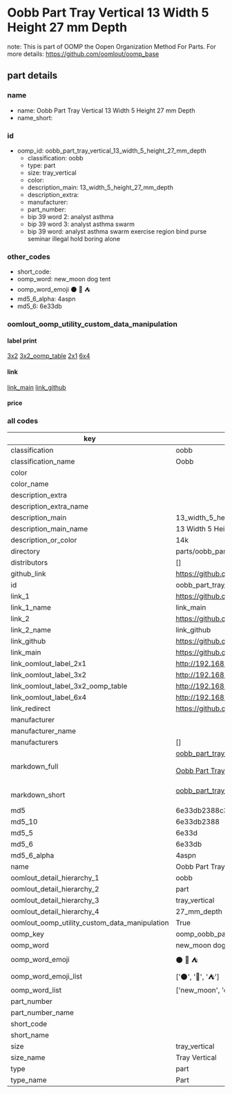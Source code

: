 # Oobb Part Tray Vertical 13 Width 5 Height 27 mm Depth  

note: This is part of OOMP the Oopen Organization Method For Parts. For more details: https://github.com/oomlout/oomp_base

##  part details
  







### name
* name: Oobb Part Tray Vertical 13 Width 5 Height 27 mm Depth
* name_short: 
### id
* oomp_id: oobb_part_tray_vertical_13_width_5_height_27_mm_depth
  * classification: oobb
  * type: part
  * size: tray_vertical
  * color: 
  * description_main: 13_width_5_height_27_mm_depth
  * description_extra: 
  * manufacturer: 
  * part_number: 
  * bip 39 word 2: analyst asthma
  * bip 39 word 3: analyst asthma swarm
  * bip 39 word: analyst asthma swarm exercise region bind purse seminar illegal hold boring alone

### other_codes
* short_code: 
* oomp_word: new_moon dog tent
* oomp_word_emoji :new_moon: :dog: :tent:
* md5_6_alpha: 4aspn
* md5_6: 6e33db






### oomlout_oomp_utility_custom_data_manipulation
#### label print
[3x2](http://192.168.1.245:1112/?label=oomp%204aspn)
[3x2_oomp_table](http://192.168.1.108:1112/?label=oomp%204aspn)
[2x1](http://192.168.1.242:1112/?label=oomp%204aspn)
[6x4](http://192.168.1.55:1112/?label=oomp%204aspn)    

#### link

[link_main](https://github.com/oomlout/oomlout_oomp_version_1_messy/tree/main/parts/oobb_part_tray_vertical_13_width_5_height_27_mm_depth) [link_github](https://github.com/oomlout/oomlout_oomp_version_1_messy/tree/main/parts/oobb_part_tray_vertical_13_width_5_height_27_mm_depth)                             

#### price







### all codes 
| key | value |  
| --- | --- |  
| classification | oobb |  
| classification_name | Oobb |  
| color |  |  
| color_name |  |  
| description_extra |  |  
| description_extra_name |  |  
| description_main | 13_width_5_height_27_mm_depth |  
| description_main_name | 13 Width 5 Height 27 mm Depth |  
| description_or_color | 14k |  
| directory | parts/oobb_part_tray_vertical_13_width_5_height_27_mm_depth |  
| distributors | [] |  
| github_link | https://github.com/oomlout/oomlout_oomp_part_src/tree/main/parts/oobb_part_tray_vertical_13_width_5_height_27_mm_depth |  
| id | oobb_part_tray_vertical_13_width_5_height_27_mm_depth |  
| link_1 | https://github.com/oomlout/oomlout_oomp_version_1_messy/tree/main/parts/oobb_part_tray_vertical_13_width_5_height_27_mm_depth |  
| link_1_name | link_main |  
| link_2 | https://github.com/oomlout/oomlout_oomp_version_1_messy/tree/main/parts/oobb_part_tray_vertical_13_width_5_height_27_mm_depth |  
| link_2_name | link_github |  
| link_github | https://github.com/oomlout/oomlout_oomp_version_1_messy/tree/main/parts/oobb_part_tray_vertical_13_width_5_height_27_mm_depth |  
| link_main | https://github.com/oomlout/oomlout_oomp_version_1_messy/tree/main/parts/oobb_part_tray_vertical_13_width_5_height_27_mm_depth |  
| link_oomlout_label_2x1 | http://192.168.1.242:1112/?label=oomp%204aspn |  
| link_oomlout_label_3x2 | http://192.168.1.245:1112/?label=oomp%204aspn |  
| link_oomlout_label_3x2_oomp_table | http://192.168.1.108:1112/?label=oomp%204aspn |  
| link_oomlout_label_6x4 | http://192.168.1.55:1112/?label=oomp%204aspn |  
| link_redirect | https://github.com/oomlout/oomlout_oomp_version_1_messy/tree/main/parts/oobb_part_tray_vertical_13_width_5_height_27_mm_depth |  
| manufacturer |  |  
| manufacturer_name |  |  
| manufacturers | [] |  
| markdown_full | [oobb_part_tray_vertical_13_width_5_height_27_mm_depth](none)<br>[](none)<br>[Oobb Part Tray Vertical 13 Width 5 Height 27 Mm Depth](none)<br><br> |  
| markdown_short | [oobb_part_tray_vertical_13_width_5_height_27_mm_depth](none)<br><br> |  
| md5 | 6e33db2388c395d0595a44f5b6c38042 |  
| md5_10 | 6e33db2388 |  
| md5_5 | 6e33d |  
| md5_6 | 6e33db |  
| md5_6_alpha | 4aspn |  
| name | Oobb Part Tray Vertical 13 Width 5 Height 27 mm Depth |  
| oomlout_detail_hierarchy_1 | oobb |  
| oomlout_detail_hierarchy_2 | part |  
| oomlout_detail_hierarchy_3 | tray_vertical |  
| oomlout_detail_hierarchy_4 | 27_mm_depth |  
| oomlout_oomp_utility_custom_data_manipulation | True |  
| oomp_key | oomp_oobb_part_tray_vertical_13_width_5_height_27_mm_depth |  
| oomp_word | new_moon dog tent |  
| oomp_word_emoji | :new_moon: :dog: :tent: |  
| oomp_word_emoji_list | [':new_moon:', ':dog:', ':tent:'] |  
| oomp_word_list | ['new_moon', 'dog', 'tent'] |  
| part_number |  |  
| part_number_name |  |  
| short_code |  |  
| short_name |  |  
| size | tray_vertical |  
| size_name | Tray Vertical |  
| type | part |  
| type_name | Part |  
